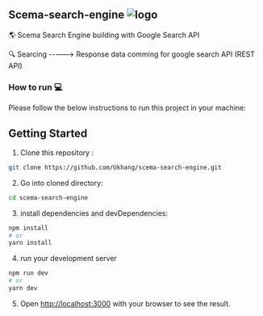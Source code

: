 ## Scema-search-engine ![logo](https://user-images.githubusercontent.com/94834060/177332201-3dbf19cc-726a-40e5-bab7-eafead63e12f.png)

🌎 Scema Search Engine building with Google Search API

🔍 Searcing -----> Response data comming for google search API (REST API)

### How to run 💻
Please follow the below instructions to run this project in your machine:
## Getting Started

1. Clone this repository :
  ```bash
  git clone https://github.com/Ukhang/scema-search-engine.git
  ```
2. Go into cloned directory:
```bash
cd scema-search-engine
```
3. install dependencies and devDependencies:
```bash
npm install
# or
yarn install
```

4. run your development server
```bash
npm run dev
# or
yarn dev
```
5. Open [http://localhost:3000](http://localhost:3000) with your browser to see the result.

